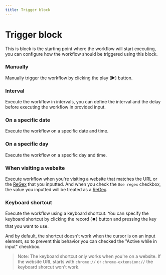 ```yaml
---
title: Trigger block
---
```


# Trigger block
This is block is the starting point where the workflow will start executing, you can configure how the workflow should be triggered using this block.

### Manually
Manually trigger the workflow by clicking the play (▶️) button.

### Interval
Execute the workflow in intervals, you can define the interval and the delay before executing the workflow in provided input.

### On a specific date
Execute the workflow on a specific date and time.

### On a specific day
Execute the workflow on a specific day and time.

### When visiting a website
Execute workflow when you're visiting a website that matches the URL or the [ReGex](https://developer.mozilla.org/en-US/docs/Web/JavaScript/Guide/Regular_Expressions) that you inputted.
And when you check the `Use regex` checkbox, the value you inputted will be treated as a [ReGex](https://developer.mozilla.org/en-US/docs/Web/JavaScript/Guide/Regular_Expressions).

### Keyboard shortcut
Execute the workflow using a keyboard shortcut. You can specify the keyboard shortcut by clicking the record (⏺️) button and pressing the key that you want to use.

And by default, the shortcut doesn't work when the cursor is on an input element, so to prevent this behavior you can checked the "Active while in input" checkbox.

> Note: The keyboard shortcut only works when you're on a website. If the website URL starts with `chrome://` or `chrome-extension://` the keyboard shorcut won't work.